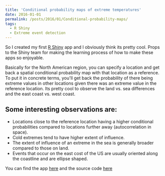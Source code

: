 ```yaml
---
title: 'Conditional probability maps of extreme temperatures'
date: 2016-01-01
permalink: /posts/2016/01/Conditional-probability-maps/
tags:
  - R Shiny
  - Extreme event detection
---
```


So I created my first [R Shiny](https://shiny.rstudio.com/) app and I obviously think its pretty cool. Props to the Shiny team for making the learning process of how to make these apps so enjoyable.

Basically for the North American region, you can specify a location and get back a spatial conditional probability map with that location as a reference. To put it in concrete terms, you'll get back the probability of there being extreme values in other locations given there was an extreme value in the reference location. Its pretty cool to observe the land vs. sea differences and the east coast vs. west coast.

## Some interesting observations are:

* Locations close to the reference location having a higher conditional probabilities compared to locations further away (autocorrelation in space).
* Cold extremes tend to have higher extent of influence.
* The extent of influence of an extreme in the sea is generally broader compared to those on land.
* Events that occur on the east cost of the US are usually oriented along the coastline and are ellipse shaped.

You can find the app [here](https://tnybny.shinyapps.io/Spatial_conditional_probability_maps/) and the source code [here](https://github.com/tnybny/Spatial-conditional-probability-maps)
